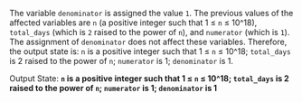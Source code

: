 The variable `denominator` is assigned the value `1`. The previous values of the affected variables are `n` (a positive integer such that 1 ≤ `n` ≤ 10^18), `total_days` (which is `2` raised to the power of `n`), and `numerator` (which is `1`). The assignment of `denominator` does not affect these variables. Therefore, the output state is: `n` is a positive integer such that 1 ≤ `n` ≤ 10^18; `total_days` is 2 raised to the power of `n`; `numerator` is 1; `denominator` is 1.

Output State: **`n` is a positive integer such that 1 ≤ `n` ≤ 10^18; `total_days` is 2 raised to the power of `n`; `numerator` is 1; `denominator` is 1**